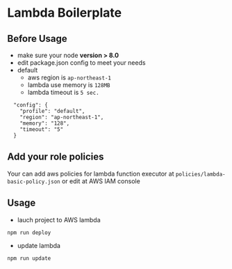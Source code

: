 # Lambda Boilerplate

## Before Usage

* make sure your node **version > 8.0**
* edit package.json config to meet your needs
* default
  * aws region is `ap-northeast-1`
  * lambda use memory is `128MB`
  * lambda timeout is `5 sec.`

```
  "config": {
    "profile": "default",
    "region": "ap-northeast-1",
    "memory": "128",
    "timeout": "5"
  }
```


## Add your role policies

Your can add aws policies for lambda function executor at `policies/lambda-basic-policy.json` or edit at AWS IAM console

## Usage

* lauch project to AWS lambda

```
npm run deploy
```

* update lambda

```
npm run update
```